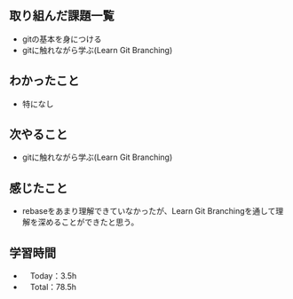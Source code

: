 ## 取り組んだ課題一覧
- gitの基本を身につける
- gitに触れながら学ぶ(Learn Git Branching)

## わかったこと
- 特になし

## 次やること
- gitに触れながら学ぶ(Learn Git Branching)

## 感じたこと
- rebaseをあまり理解できていなかったが、Learn Git Branchingを通して理解を深めることができたと思う。

## 学習時間
- 　Today：3.5h
- 　Total：78.5h
